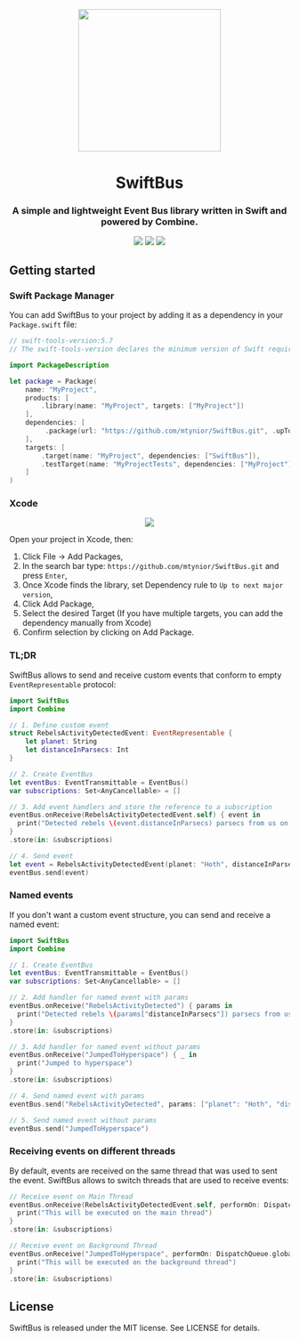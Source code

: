 <div align="center">
    <img src="https://user-images.githubusercontent.com/6362174/213769534-7ad3b0b9-31e0-4358-8bdf-79aa443a482a.png" height="256" />
    <h1>SwiftBus</h1>
    <h3>A simple and lightweight Event Bus library written in Swift and powered by Combine.</h3>
</div>

<p align="center">
  <img src="https://img.shields.io/badge/language-Swift-orange" />
  <img src="https://img.shields.io/badge/Powered&nbsp;by-Combine-orange" />  
  <img src="https://img.shields.io/badge/license-MIT-blue.svg" />
</p>

## Getting started 

### Swift Package Manager
You can add SwiftBus to your project by adding it as a dependency in your `Package.swift` file:
```swift
// swift-tools-version:5.7
// The swift-tools-version declares the minimum version of Swift required to build this package.

import PackageDescription

let package = Package(
    name: "MyProject",
    products: [
        .library(name: "MyProject", targets: ["MyProject"])
    ],
    dependencies: [
         .package(url: "https://github.com/mtynior/SwiftBus.git", .upToNextMajor(from: "1.0.0")),
    ],
    targets: [
        .target(name: "MyProject", dependencies: ["SwiftBus"]),
        .testTarget(name: "MyProjectTests", dependencies: ["MyProject"])
    ]
)
```

### Xcode

<p align="center">
    <img src="https://res.cloudinary.com/mtynior/image/upload/v1634748957/development/match_xcode_oleolc.jpg">
</p>

Open your project in Xcode, then:
1. Click File -> Add Packages,
2. In the search bar type: `https://github.com/mtynior/SwiftBus.git` and press `Enter`,
3. Once Xcode finds the library, set Dependency rule to `Up to next major version`,
4. Click Add Package,
5. Select the desired Target (If you have multiple targets, you can add the dependency manually from Xcode)
6. Confirm selection by clicking on Add Package.

### TL;DR
SwiftBus allows to send and receive custom events that conform to empty `EventRepresentable` protocol:

```swift
import SwiftBus
import Combine

// 1. Define custom event
struct RebelsActivityDetectedEvent: EventRepresentable {
    let planet: String
    let distanceInParsecs: Int
}

// 2. Create EventBus
let eventBus: EventTransmittable = EventBus()
var subscriptions: Set<AnyCancellable> = []

// 3. Add event handlers and store the reference to a subscription
eventBus.onReceive(RebelsActivityDetectedEvent.self) { event in
  print("Detected rebels \(event.distanceInParsecs) parsecs from us on \(event.planet)")
}
.store(in: &subscriptions)

// 4. Send event
let event = RebelsActivityDetectedEvent(planet: "Hoth", distanceInParsecs: 12)
eventBus.send(event)
```

### Named events
If you don't want a custom event structure, you can send and receive a named event:

```swift
import SwiftBus
import Combine

// 1. Create EventBus
let eventBus: EventTransmittable = EventBus()
var subscriptions: Set<AnyCancellable> = []

// 2. Add handler for named event with params
eventBus.onReceive("RebelsActivityDetected") { params in
  print("Detected rebels \(params["distanceInParsecs"]) parsecs from us on \(params["planet"])")
}
.store(in: &subscriptions)

// 3. Add handler for named event without params
eventBus.onReceive("JumpedToHyperspace") { _ in
  print("Jumped to hyperspace")
}
.store(in: &subscriptions)

// 4. Send named event with params
eventBus.send("RebelsActivityDetected", params: ["planet": "Hoth", "distanceInParsecs": 12])

// 5. Send named event without params
eventBus.send("JumpedToHyperspace")
```

### Receiving events on different threads
By default, events are received on the same thread that was used to sent the event.
SwiftBus allows to switch threads that are used to receive events:

```swift
// Receive event on Main Thread
eventBus.onReceive(RebelsActivityDetectedEvent.self, performOn: DispatchQueue.main) { _ in
  print("This will be executed on the main thread")
}
.store(in: &subscriptions)

// Receive event on Background Thread
eventBus.onReceive("JumpedToHyperspace", performOn: DispatchQueue.global(qos: .background) { _ in
  print("This will be executed on the background thread")
}
.store(in: &subscriptions)

```

## License
SwiftBus is released under the MIT license. See LICENSE for details.
